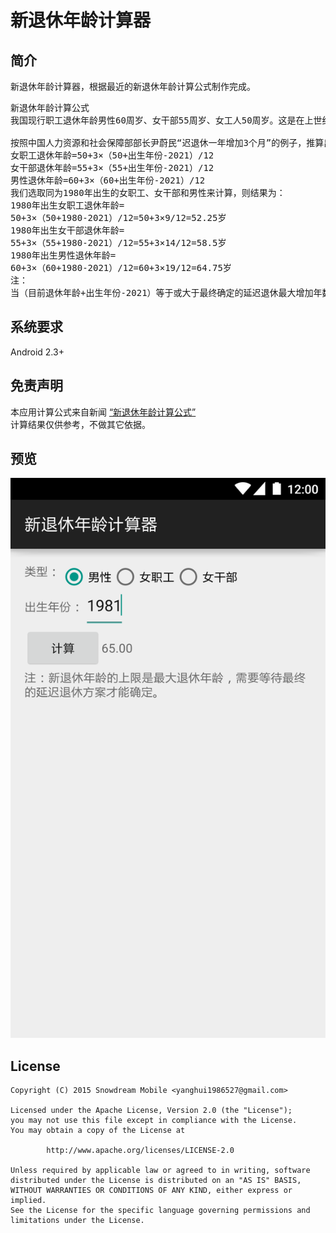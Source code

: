 # 新退休年龄计算器


## 简介
新退休年龄计算器，根据最近的新退休年龄计算公式制作完成。
<pre>
新退休年龄计算公式
我国现行职工退休年龄男性60周岁、女干部55周岁、女工人50周岁。这是在上世纪50年代初《劳动保险条例》和有关政策规定的。

按照中国人力资源和社会保障部部长尹蔚民“迟退休一年增加3个月”的例子，推算出延迟退休后的退休年龄计算公式：
女职工退休年龄=50+3×（50+出生年份-2021）/12
女干部退休年龄=55+3×（55+出生年份-2021）/12
男性退休年龄=60+3×（60+出生年份-2021）/12
我们选取同为1980年出生的女职工、女干部和男性来计算，则结果为：
1980年出生女职工退休年龄=
50+3×（50+1980-2021）/12=50+3×9/12=52.25岁
1980年出生女干部退休年龄=
55+3×（55+1980-2021）/12=55+3×14/12=58.5岁
1980年出生男性退休年龄=
60+3×（60+1980-2021）/12=60+3×19/12=64.75岁
注：
当（目前退休年龄+出生年份-2021）等于或大于最终确定的延迟退休最大增加年数（例如方案最终规定男性最多延迟到65岁退休，则最大增加年数为5年）时，结果均为最大退休年龄。</pre>

## 系统要求
Android 2.3+

## 免责声明
本应用计算公式来自新闻 [“新退休年龄计算公式”](http://toutiao.com/i6256923608682070530/)      
计算结果仅供参考，不做其它依据。


## 预览
![新退休年龄计算器](docs/preview/device-2016-03-08-213132.png)

## License
```
Copyright (C) 2015 Snowdream Mobile <yanghui1986527@gmail.com>

Licensed under the Apache License, Version 2.0 (the "License");
you may not use this file except in compliance with the License.
You may obtain a copy of the License at

        http://www.apache.org/licenses/LICENSE-2.0

Unless required by applicable law or agreed to in writing, software
distributed under the License is distributed on an "AS IS" BASIS,
WITHOUT WARRANTIES OR CONDITIONS OF ANY KIND, either express or implied.
See the License for the specific language governing permissions and
limitations under the License.
```